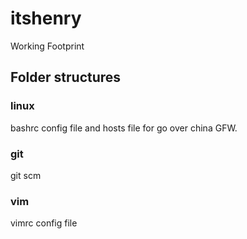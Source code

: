 # itshenry
Working Footprint

## Folder structures
### linux
bashrc config file and hosts file for go over china GFW.

### git
git scm

### vim
vimrc config file
